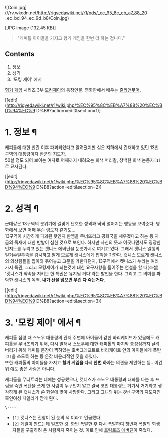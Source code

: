 ![Coin.jpg](//rv.wkcdn.net/http://rigvedawiki.net/r1/pds/_ec_95_8c_eb_a7_88_20
_ec_bd_94_ec_9d_b8/Coin.jpg)

[JPG image (132.45 KB)]

> "캐피톨 아이들을 가지고 헝거 게임을 한번 더 하는 겁니다."

## Contents

    

1. 정보 
2. 성격 
3. '모킹 제이' 에서 

  
[헝거 게임](%ED%97%9D%EA%B1%B0%20%EA%B2%8C%EC%9E%84.md) 시리즈 3부
[모킹제이](%EB%AA%A8%ED%82%B9%EC%A0%9C%EC%9D%B4.md)의 등장인물. 영화판에서 배우는 [줄리앤무어](%EC%A4%84%EB%A6%AC%EC%95%A4%20%EB%AC%B4%EC%96%B4.md).

[[edit](http://rigvedawiki.net/r1/wiki.php/%EC%95%8C%EB%A7%88%20%EC%BD%94%EC%9
D%B8?action=edit&section=1)]

# 1. 정보 ¶

캐피톨에 대한 반란 이후 파괴되었다고 알려졌지만 실은 지하에서 건재하고 있던 13번 구역의 대통령이자 반군의 지도자.  
50살 정도 되어 보이는 여자로 어깨까지 내려오는 회색 머리칼, 창백한 회색 눈동자`[1]`로 묘사된다.

  

[[edit](http://rigvedawiki.net/r1/wiki.php/%EC%95%8C%EB%A7%88%20%EC%BD%94%EC%9
D%B8?action=edit&section=2)]

# 2. 성격 ¶

군대같은 13구역의 분위기에 걸맞게 단호한 성격과 딱딱 떨어지는 행동을 보여준다. 영화에서 보면 어째 무슨 령도자 같기도...  
13구역이 처참하게 파괴된 탓인지 판엠을 무너뜨리고 공화국을 세우겠다고 하는 등 지금의 독재에 대한 반발이 심한 것으로 보인다. 하지만
자신의 뜻과 어긋나면서도 굉장한 인지도를 누리고 있는 캣니스 에버딘을 눈엣가시로 여기고 있다. 그래서 캣니스 일행의 일거수일투족을 감시하고
알게 모르게 캣니스에게 압박을 가한다. 캣니스 모르게 캣니스의 의상팀들을 잡아와 묶어놓고 고문을 가한다던지, 13구역에서 캣니스가 누리는
여러가지 특권, 그리고 모킹제이가 되는것에 대한 요구사항을 들어주는 연설을 할 때(소설) '캣니스가 약속을 지키는 한 특권은 유지될
거다'라는 발언을 한다. 그리고 그 의미를 파악한 캣니스의 독백. **내가 선을 넘으면 우린 다 죽는거다**.

  

[[edit](http://rigvedawiki.net/r1/wiki.php/%EC%95%8C%EB%A7%88%20%EC%BD%94%EC%9
D%B8?action=edit&section=3)]

# 3. '모킹 제이' 에서 ¶

캐피톨 점령 때 스노우 대통령의 관저 주변에 아이들이 갇힌 바리케이드가 있음에도 캐피톨을 무너뜨리기 위해, 다시 말해서 스노우에 대한
캐피톨의 마지막 충성심까지 날려버리기 위해 캐피톨 문장이 찍혀있는 호버크래프트로 바리케이트 안의 아이들에게 폭탄`[2]`을 쓰도록 하는 등
온갖 비윤리적인 짓을 하였다.  
또한 캐피톨의 아이들을 가지고 **헝거 게임을 다시 한번 하자**는 의견을 제안하는 등.. 이건 뭐 얘도 좋은 사람은 아니다.

  

캐피톨을 무너트리는 데에는 성공했으나, 캣니스가 스노우 대통령과 대화를 나눈 후 프림을 죽인 폭탄을 쓰게 한 사람이 누구인지 알고 결국 코인
대통령도 거기서 거기라고 생각하게 된 캣니스가 쏜 화살에 맞아 사망한다. 그리고 그녀의 뒤는 8번 구역의 지도자인 흑인여성 페일러가 맏게
된다.

`\----`

  * `[1]` 캣니스는 진창이 된 눈의 색 이라고 언급했다.
  * `[2]` 게일이 만드는데 일조한 것. 한번 폭발한 후 다시 폭발하여 첫번째 폭발의 희생자들을 구출하려 온 사람까지 죽이는 것. 이로 인해 [프림로즈 에버딘](%ED%94%84%EB%A6%BC%EB%A1%9C%EC%A6%88%20%EC%97%90%EB%B2%84%EB%94%98.md)이 죽었다.

